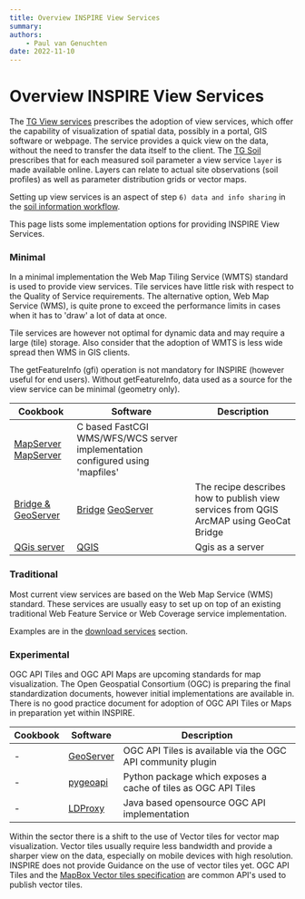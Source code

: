 ```yaml
---
title: Overview INSPIRE View Services
summary: 
authors:
    - Paul van Genuchten
date: 2022-11-10
---
```


# Overview INSPIRE View Services

The [TG View services](https://inspire.ec.europa.eu/documents/technical-guidance-implementation-inspire-view-services-1) prescribes the adoption of view services, which offer the capability of visualization of spatial data, possibly in a portal, GIS software or webpage. The service provides a quick view on the data, without the need to transfer the data itself to the client. The [TG Soil](https://inspire.ec.europa.eu/id/document/tg/so) prescribes that for each measured soil parameter a view service `layer` is made available online. Layers can relate to actual site observations (soil profiles) as well as parameter distribution grids or vector maps.

Setting up view services is an aspect of step `6) data and info sharing` in the [soil information workflow](https://www.isric.org/index.php/utilise/community-practice).

This page lists some implementation options for providing INSPIRE View Services.

### Minimal

In a minimal implementation the Web Map Tiling Service (WMTS) standard is used to provide view services. Tile services have little risk with respect to the Quality of Service requirements. The alternative option, Web Map Service (WMS), is quite prone to exceed the performance limits in cases when it has to 'draw' a lot of data at once.

Tile services are however not optimal for dynamic data and may require a large (tile) storage. Also consider that the adoption of WMTS is less wide spread then WMS in GIS clients.

The getFeatureInfo (gfi) operation is not mandatory for INSPIRE (however useful for end users). Without getFeatureInfo, data used as a source for the view service can be minimal (geometry only).

| Cookbook | Software | Description |
| --- | --- | --- |
| [MapServer](cookbook/mapserver.md) [MapServer](https://mapserver.org/) | C based FastCGI WMS/WFS/WCS server implementation configured using 'mapfiles' |
| [Bridge & GeoServer](cookbook/bridge-geoserver-geonetwork.md) | [Bridge](https://geocat.net/bridge) [GeoServer](https://geoserver.org) | The recipe describes how to publish view services from QGIS ArcMAP using GeoCat Bridge |
| [QGis server](cookbook/qgis.md) | [QGIS](https://qgis.org) | Qgis as a server |

### Traditional

Most current view services are based on the Web Map Service (WMS) standard. These services are usually easy to set up on top of an existing traditional Web Feature Service or Web Coverage service implementation.

Examples are in the [download services](download.md) section.

### Experimental

OGC API Tiles and OGC API Maps are upcoming standards for map visualization. The Open Geospatial Consortium (OGC) is preparing the final standardization documents, however initial implementations are available in. There is no good practice document for adoption of OGC API Tiles or Maps in preparation yet within INSPIRE.

| Cookbook | Software | Description |
| --- | --- | --- |
| - | [GeoServer](https://geoserver.org/) | OGC API Tiles is available via the OGC API community plugin |
| - | [pygeoapi](https://pygeoapi.io/) | Python package which exposes a cache of tiles as OGC API Tiles |
| - | [LDProxy](https://github.com/interactive-instruments/ldproxy) | Java based opensource OGC API implementation |

Within the sector there is a shift to the use of Vector tiles for vector map visualization. Vector tiles usually require less bandwidth and provide a sharper view on the data, especially on mobile devices with high resolution. INSPIRE does not provide Guidance on the use of vector tiles yet. OGC API Tiles and the [MapBox Vector tiles specification](https://github.com/mapbox/tilejson-spec) are common API's used to publish vector tiles.



